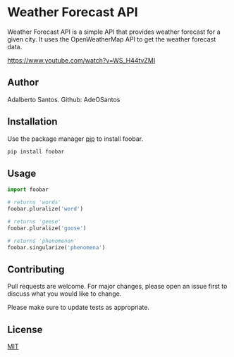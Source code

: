 # Weather Forecast API


Weather Forecast API is a simple API that provides weather forecast for a given city. It uses the OpenWeatherMap API to get the weather forecast data.

https://www.youtube.com/watch?v=WS_H44tvZMI

## Author

Adalberto Santos.
Github: AdeOSantos

## Installation

Use the package manager [pip](https://pip.pypa.io/en/stable/) to install foobar.

```bash
pip install foobar
```

## Usage

```python
import foobar

# returns 'words'
foobar.pluralize('word')

# returns 'geese'
foobar.pluralize('goose')

# returns 'phenomenon'
foobar.singularize('phenomena')
```

## Contributing

Pull requests are welcome. For major changes, please open an issue first
to discuss what you would like to change.

Please make sure to update tests as appropriate.

## License

[MIT](https://choosealicense.com/licenses/mit/)